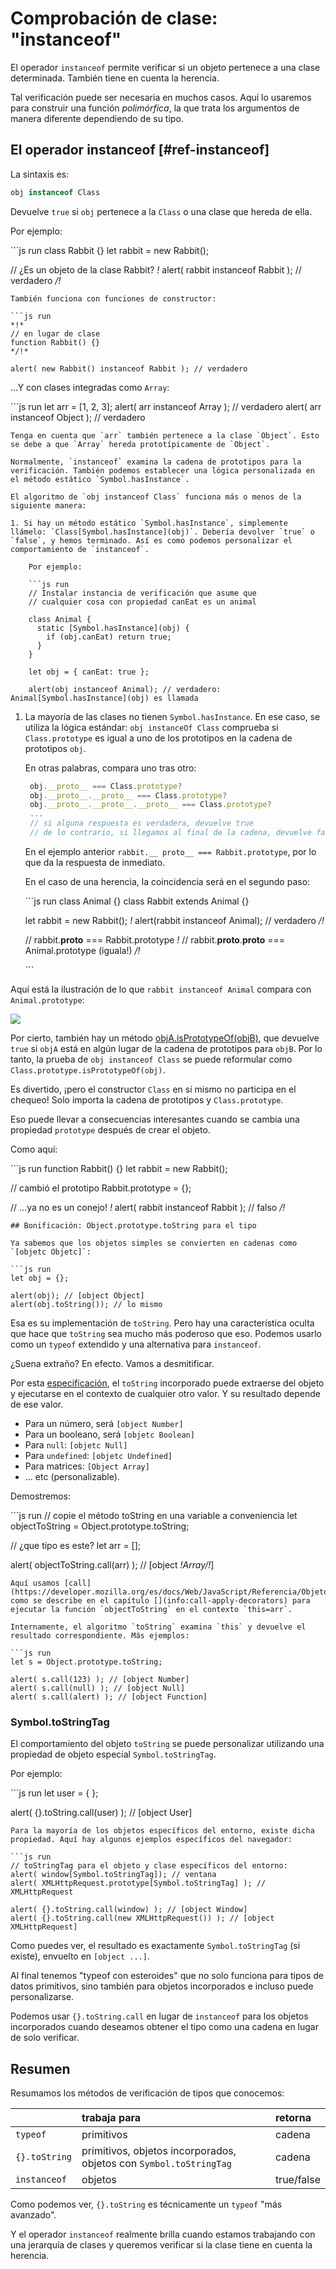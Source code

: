 # Comprobación de clase: "instanceof"

El operador `instanceof` permite verificar si un objeto pertenece a una clase determinada. También tiene en cuenta la herencia.

Tal verificación puede ser necesaria en muchos casos. Aquí lo usaremos para construir una función _polimórfica_, la que trata los argumentos de manera diferente dependiendo de su tipo.

## El operador instanceof \[\#ref-instanceof\]

La sintaxis es:

```javascript
obj instanceof Class
```

Devuelve `true` si `obj` pertenece a la `Class` o una clase que hereda de ella.

Por ejemplo:

\`\`\`js run class Rabbit {} let rabbit = new Rabbit\(\);

// ¿Es un objeto de la clase Rabbit? _!_ alert\( rabbit instanceof Rabbit \); // verdadero _/!_

```text
También funciona con funciones de constructor:

```js run
*!*
// en lugar de clase
function Rabbit() {}
*/!*

alert( new Rabbit() instanceof Rabbit ); // verdadero
```

...Y con clases integradas como `Array`:

\`\`\`js run let arr = \[1, 2, 3\]; alert\( arr instanceof Array \); // verdadero alert\( arr instanceof Object \); // verdadero

```text
Tenga en cuenta que `arr` también pertenece a la clase `Object`. Esto se debe a que `Array` hereda prototípicamente de `Object`.

Normalmente, `instanceof` examina la cadena de prototipos para la verificación. También podemos establecer una lógica personalizada en el método estático `Symbol.hasInstance`.

El algoritmo de `obj instanceof Class` funciona más o menos de la siguiente manera:

1. Si hay un método estático `Symbol.hasInstance`, simplemente llámelo: `Class[Symbol.hasInstance](obj)`. Debería devolver `true` o `false`, y hemos terminado. Así es como podemos personalizar el comportamiento de `instanceof`.

    Por ejemplo:

    ```js run
    // Instalar instancia de verificación que asume que
    // cualquier cosa con propiedad canEat es un animal

    class Animal {
      static [Symbol.hasInstance](obj) {
        if (obj.canEat) return true;
      }
    }

    let obj = { canEat: true };

    alert(obj instanceof Animal); // verdadero: Animal[Symbol.hasInstance](obj) es llamada
```

1. La mayoría de las clases no tienen `Symbol.hasInstance`. En ese caso, se utiliza la lógica estándar: `obj instanceOf Class` comprueba si `Class.prototype` es igual a uno de los prototipos en la cadena de prototipos `obj`.

   En otras palabras, compara uno tras otro:

   ```javascript
    obj.__proto__ === Class.prototype?
    obj.__proto__.__proto__ === Class.prototype?
    obj.__proto__.__proto__.__proto__ === Class.prototype?
    ...
    // si alguna respuesta es verdadera, devuelve true
    // de lo contrario, si llegamos al final de la cadena, devuelve false
   ```

   En el ejemplo anterior `rabbit.__ proto__ === Rabbit.prototype`, por lo que da la respuesta de inmediato.

   En el caso de una herencia, la coincidencia será en el segundo paso:

   \`\`\`js run class Animal {} class Rabbit extends Animal {}

   let rabbit = new Rabbit\(\); _!_ alert\(rabbit instanceof Animal\); // verdadero _/!_

   // rabbit.**proto** === Rabbit.prototype _!_ // rabbit.**proto**.**proto** === Animal.prototype \(iguala!\) _/!_

   \`\`\`

Aquí está la ilustración de lo que `rabbit instanceof Animal` compara con `Animal.prototype`:

![](../../../.gitbook/assets/instanceof.svg)

Por cierto, también hay un método [objA.isPrototypeOf\(objB\)](https://developer.mozilla.org/es/docs/Web/JavaScript/Referencia/Objetos_globales/object/isPrototypeOf), que devuelve `true` si `objA` está en algún lugar de la cadena de prototipos para `objB`. Por lo tanto, la prueba de `obj instanceof Class` se puede reformular como `Class.prototype.isPrototypeOf(obj)`.

Es divertido, ¡pero el constructor `Class` en sí mismo no participa en el chequeo! Solo importa la cadena de prototipos y `Class.prototype`.

Eso puede llevar a consecuencias interesantes cuando se cambia una propiedad `prototype` después de crear el objeto.

Como aquí:

\`\`\`js run function Rabbit\(\) {} let rabbit = new Rabbit\(\);

// cambió el prototipo Rabbit.prototype = {};

// ...ya no es un conejo! _!_ alert\( rabbit instanceof Rabbit \); // falso _/!_

```text
## Bonificación: Object.prototype.toString para el tipo

Ya sabemos que los objetos simples se convierten en cadenas como `[objetc Objetc]`:

```js run
let obj = {};

alert(obj); // [object Object]
alert(obj.toString()); // lo mismo
```

Esa es su implementación de `toString`. Pero hay una característica oculta que hace que `toString` sea mucho más poderoso que eso. Podemos usarlo como un `typeof` extendido y una alternativa para `instanceof`.

¿Suena extraño? En efecto. Vamos a desmitificar.

Por esta [especificación](https://tc39.github.io/ecma262/#sec-object.prototype.tostring), el `toString` incorporado puede extraerse del objeto y ejecutarse en el contexto de cualquier otro valor. Y su resultado depende de ese valor.

* Para un número, será `[object Number]`
* Para un booleano, será `[objetc Boolean]`
* Para `null`: `[objetc Null]`
* Para `undefined`: `[objetc Undefined]`
* Para matrices: `[Object Array]`
* ... etc \(personalizable\).

Demostremos:

\`\`\`js run // copie el método toString en una variable a conveniencia let objectToString = Object.prototype.toString;

// ¿que tipo es este? let arr = \[\];

alert\( objectToString.call\(arr\) \); // \[object _!_Array_/!_\]

```text
Aquí usamos [call](https://developer.mozilla.org/es/docs/Web/JavaScript/Referencia/Objetos_globales/function/call) como se describe en el capítulo [](info:call-apply-decorators) para ejecutar la función `objectToString` en el contexto `this=arr`.

Internamente, el algoritmo `toString` examina `this` y devuelve el resultado correspondiente. Más ejemplos:

```js run
let s = Object.prototype.toString;

alert( s.call(123) ); // [object Number]
alert( s.call(null) ); // [object Null]
alert( s.call(alert) ); // [object Function]
```

### Symbol.toStringTag

El comportamiento del objeto `toString` se puede personalizar utilizando una propiedad de objeto especial `Symbol.toStringTag`.

Por ejemplo:

\`\`\`js run let user = { };

alert\( {}.toString.call\(user\) \); // \[object User\]

```text
Para la mayoría de los objetos específicos del entorno, existe dicha propiedad. Aquí hay algunos ejemplos específicos del navegador:

```js run
// toStringTag para el objeto y clase específicos del entorno:
alert( window[Symbol.toStringTag]); // ventana
alert( XMLHttpRequest.prototype[Symbol.toStringTag] ); // XMLHttpRequest

alert( {}.toString.call(window) ); // [object Window]
alert( {}.toString.call(new XMLHttpRequest()) ); // [object XMLHttpRequest]
```

Como puedes ver, el resultado es exactamente `Symbol.toStringTag` \(si existe\), envuelto en `[object ...]`.

Al final tenemos "typeof con esteroides" que no solo funciona para tipos de datos primitivos, sino también para objetos incorporados e incluso puede personalizarse.

Podemos usar `{}.toString.call` en lugar de `instanceof` para los objetos incorporados cuando deseamos obtener el tipo como una cadena en lugar de solo verificar.

## Resumen

Resumamos los métodos de verificación de tipos que conocemos:

|  | trabaja para | retorna |
| :--- | :--- | :--- |
| `typeof` | primitivos | cadena |
| `{}.toString` | primitivos, objetos incorporados, objetos con `Symbol.toStringTag` | cadena |
| `instanceof` | objetos | true/false |

Como podemos ver, `{}.toString` es técnicamente un `typeof` "más avanzado".

Y el operador `instanceof` realmente brilla cuando estamos trabajando con una jerarquía de clases y queremos verificar si la clase tiene en cuenta la herencia.

